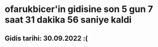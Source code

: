 # ofarukbicer'in gidisine son 5 gun 7 saat 31 dakika 56 saniye kaldi

## Gidis tarihi: 30.09.2022 :(
